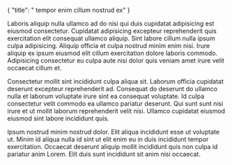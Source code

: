 {
  "title": " tempor enim cillum nostrud ex"
}

Laboris aliquip nulla ullamco ad do nisi qui duis cupidatat adipisicing est eiusmod consectetur. Cupidatat adipisicing excepteur reprehenderit quis exercitation elit consequat ullamco aliquip. Sint labore cillum nulla ipsum culpa adipisicing. Aliquip officia et culpa nostrud minim enim nisi. Irure aliquip ex ipsum eiusmod elit cillum exercitation dolore laboris commodo. Adipisicing consectetur eu culpa aute nisi dolor quis veniam amet irure velit occaecat cillum et.

Consectetur mollit sint incididunt culpa aliqua sit. Laborum officia cupidatat deserunt excepteur reprehenderit ad. Consequat do deserunt do ullamco nulla et laborum voluptate irure sint ea consequat voluptate. Id culpa consectetur velit commodo ea ullamco pariatur deserunt. Qui sunt sunt nisi irure et ut mollit laborum reprehenderit velit nisi. Ullamco cupidatat eiusmod eiusmod sint labore incididunt quis.

Ipsum nostrud minim nostrud dolor. Elit aliqua incididunt esse ut voluptate ut. Minim id aliqua nulla id sint ut elit enim eu in duis incididunt tempor exercitation. Occaecat deserunt aliquip mollit incididunt quis non culpa id pariatur anim Lorem. Elit duis sunt incididunt sit anim nisi occaecat.